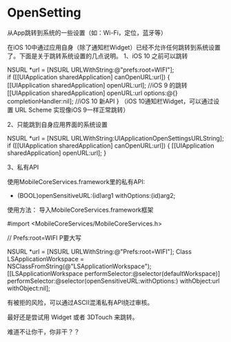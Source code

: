 # OpenSetting
从App跳转到系统的一些设置（如：Wi-Fi，定位，蓝牙等）

在iOS 10中通过应用自身（除了通知栏Widget）已经不允许任何跳转到系统设置了。下面是关于跳转系统设置的几点说明。
1、iOS 10 之前可以跳转

   NSURL *url = [NSURL URLWithString:@"prefs:root=WIFI"];                       
   if ([[UIApplication sharedApplication] canOpenURL:url]) {  
      [[UIApplication sharedApplication] openURL:url]; //iOS 9 的跳转
      [[UIApplication sharedApplication] openURL:url options:@{} completionHandler:nil]; //iOS 10 新API
   }
（iOS 10通知栏Widget，可以通过设置 URL Scheme 实现像iOS 9一样正常跳转）

2、只能跳到自身应用界面的系统设置

NSURL *url = [NSURL URLWithString:UIApplicationOpenSettingsURLString];
if ([[UIApplication sharedApplication] canOpenURL:url]) {
    [[UIApplication sharedApplication] openURL:url];
}

3、私有API

使用MobileCoreServices.framework里的私有API:
- (BOOL)openSensitiveURL:(id)arg1 withOptions:(id)arg2;

使用方法：
导入MobileCoreServices.framework框架

#import <MobileCoreServices/MobileCoreServices.h>

// Prefs:root=WIFI P要大写

NSURL *url = [NSURL URLWithString:@"Prefs:root=WIFI"];
Class LSApplicationWorkspace = NSClassFromString(@"LSApplicationWorkspace");
[[LSApplicationWorkspace performSelector:@selector(defaultWorkspace)] performSelector:@selector(openSensitiveURL:withOptions:) withObject:url withObject:nil];

有被拒的风险，可以通过ASCII混淆私有API绕过审核。

最好还是尝试用 Widget 或者 3DTouch 来跳转。

难道不让你干，你非干？？
